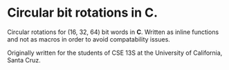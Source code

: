 # Circular bit rotations in C.

Circular rotations for (16, 32, 64) bit words in **C**. Written as inline functions
and not as macros in order to avoid compatability issues.

Originally written for the students of CSE 13S at the University of California, Santa Cruz.
